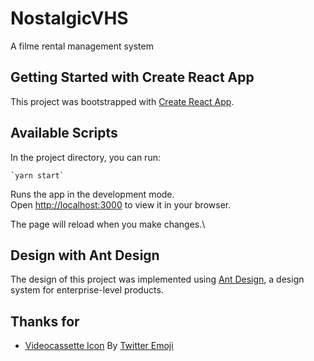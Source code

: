 # NostalgicVHS

A filme rental management system

## Getting Started with Create React App

This project was bootstrapped with [Create React App](https://github.com/facebook/create-react-app).

## Available Scripts

In the project directory, you can run:

    `yarn start`

Runs the app in the development mode.\
Open [http://localhost:3000](http://localhost:3000) to view it in your browser.

The page will reload when you make changes.\

## Design with Ant Design

The design of this project was implemented using [Ant Design](https://ant.design/), a design system for enterprise-level products.

## Thanks for

- [Videocassette Icon](https://iconscout.com/icon/videocassette-tap-vhs-video) By [Twitter Emoji](https://iconscout.com/contributors/twitter-inc)
